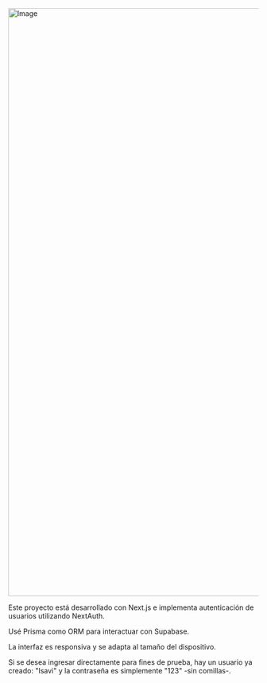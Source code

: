 <img width="2692" height="1182" alt="Image" src="https://github.com/user-attachments/assets/d5814ac5-6972-412e-b65a-e92e9ab57743" />

<p>Este proyecto está desarrollado con Next.js e implementa autenticación de usuarios utilizando NextAuth.</p>

<p>Usé Prisma como ORM para interactuar con Supabase.</p>

<p>La interfaz es responsiva y se adapta al tamaño del dispositivo.</p>

<p> Si se desea ingresar directamente para fines de prueba, hay un usuario ya creado: "Isavi" y la contraseña es simplemente "123" -sin comillas-.</p>
